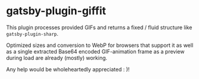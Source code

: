 # gatsby-plugin-giffit

This plugin processes provided GIFs and returns a fixed / fluid structure like 
`gatsby-plugin-sharp`.

Optimized sizes and conversion to WebP for browsers that support it as well as
a single extracted Base64 encoded GIF-animation frame as a preview during load
are already (mostly) working. 

Any help would be wholeheartedly appreciated : )!